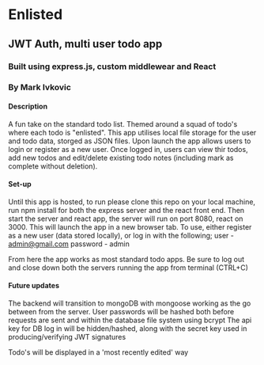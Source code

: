 # Enlisted

## JWT Auth, multi user todo app

### Built using express.js, custom middlewear and React

### By Mark Ivkovic

#### Description

A fun take on the standard todo list. Themed around a squad of todo's where each todo is "enlisted".
This app utilises local file storage for the user and todo data, storged as JSON files.
Upon launch the app allows users to login or register as a new user.
Once logged in, users can view thir todos, add new todos and edit/delete existing todo notes (including mark as complete without deletion).

#### Set-up

Until this app is hosted, to run please clone this repo on your local machine, run npm install for both the express server and the react front end. Then start the server and react app, the server will run on port 8080, react on 3000.
This will launch the app in a new browser tab.
To use, either register as a new user (data stored locally), or log in with the following;
user - admin@gmail.com
password - admin

From here the app works as most standard todo apps.
Be sure to log out and close down both the servers running the app from terminal (CTRL+C)

#### Future updates

The backend will transition to mongoDB with mongoose working as the go between from the server.
User passwords will be hashed both before requests are sent and within the database file system using bcrypt
The api key for DB log in will be hidden/hashed, along with the secret key used in producing/verifying JWT signatures

Todo's will be displayed in a 'most recently edited' way
